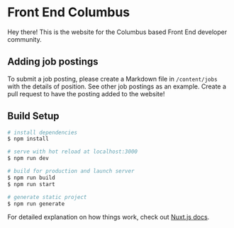 # Front End Columbus

Hey there! This is the website for the Columbus based Front End developer community. 

## Adding job postings

To submit a job posting, please create a Markdown file in `/content/jobs` with the details of position. See other job postings as an example. Create a pull request to have the posting added to the website!

## Build Setup

```bash
# install dependencies
$ npm install

# serve with hot reload at localhost:3000
$ npm run dev

# build for production and launch server
$ npm run build
$ npm run start

# generate static project
$ npm run generate
```

For detailed explanation on how things work, check out [Nuxt.js docs](https://nuxtjs.org).
